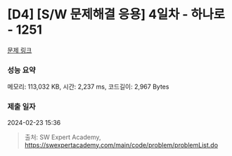 # [D4] [S/W 문제해결 응용] 4일차 - 하나로 - 1251 

[문제 링크](https://swexpertacademy.com/main/code/problem/problemDetail.do?contestProbId=AV15StKqAQkCFAYD) 

### 성능 요약

메모리: 113,032 KB, 시간: 2,237 ms, 코드길이: 2,967 Bytes

### 제출 일자

2024-02-23 15:36



> 출처: SW Expert Academy, https://swexpertacademy.com/main/code/problem/problemList.do